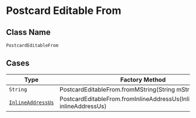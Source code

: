 
# Postcard Editable From

## Class Name

`PostcardEditableFrom`

## Cases

| Type | Factory Method |
|  --- | --- |
| `String` | PostcardEditableFrom.fromMString(String mString) |
| [`InlineAddressUs`](../../../doc/models/inline-address-us.md) | PostcardEditableFrom.fromInlineAddressUs(InlineAddressUs inlineAddressUs) |

